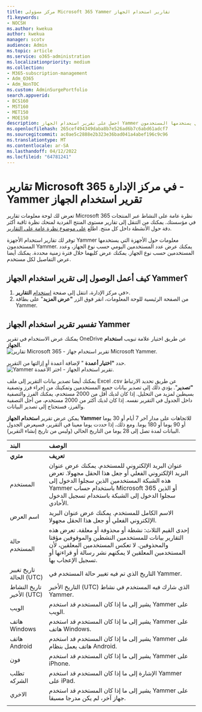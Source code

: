 ```yaml
---
title: مركز مسؤولي Microsoft 365 Yammer تقارير استخدام الجهاز
f1.keywords:
- NOCSH
ms.author: kwekua
author: kwekua
manager: scotv
audience: Admin
ms.topic: article
ms.service: o365-administration
ms.localizationpriority: medium
ms.collection:
- M365-subscription-management
- Adm_O365
- Adm_NonTOC
ms.custom: AdminSurgePortfolio
search.appverid:
- BCS160
- MST160
- MET150
- MOE150
description: احصل على تقرير استخدام الجهاز Yammer لمعرفة الأجهزة التي يستخدمها المستخدمون Yammer.
ms.openlocfilehash: 265cef494349daba8b7e526ad6b7c6abd61adcf7
ms.sourcegitcommit: ac0ae5c2888e2b323e36bad041a4abef196c9c96
ms.translationtype: MT
ms.contentlocale: ar-SA
ms.lasthandoff: 04/12/2022
ms.locfileid: "64781241"
---
```

# <a name="microsoft-365-reports-in-the-admin-center---yammer-device-usage-report"></a>تقارير Microsoft 365 في مركز الإدارة - Yammer تقرير استخدام الجهاز

تعرض لك لوحة معلومات تقارير Microsoft 365 نظرة عامة على النشاط عبر المنتجات في مؤسستك. يمكنك من التنقل إلى تقارير مستوى المنتج الفردية لمنحك نظرة ثاقبة أكثر دقة حول الأنشطة داخل كل منتج. اطلع [على موضوع نظرة عامة على التقارير](activity-reports.md).
  
توفر لك تقارير استخدام الأجهزة Yammer معلومات حول الأجهزة التي يستخدمها المستخدمون Yammer. يمكنك عرض عدد المستخدمين اليومي حسب نوع الجهاز، وعدد المستخدمين حسب نوع الجهاز. يمكنك عرض كليهما خلال فترة زمنية محددة. يمكنك أيضا عرض التفاصيل لكل مستخدم.
 
## <a name="how-do-i-get-to-the-yammer-device-usage-report"></a>كيف أعمل الوصول إلى تقرير استخدام الجهاز Yammer؟

1. في مركز الإدارة، انتقل إلى صفحة <a href="https://go.microsoft.com/fwlink/p/?linkid=2074756" target="_blank">استخدام</a> **التقارير**\>. 
2. من الصفحة الرئيسية للوحة المعلومات، انقر فوق الزر **"عرض المزيد**" على بطاقة Yammer.
  
## <a name="interpret-the-yammer-device-usage-report"></a>تفسير تقرير استخدام الجهاز Yammer

يمكنك عرض الاستخدام في تقرير OneDrive عن طريق اختيار علامة تبويب **استخدام الجهاز**.<br/>![تقارير Microsoft 365 - تقرير استخدام جهاز Microsoft Yammer.](../../media/e21af4c0-0ad2-4485-8ab1-2f82d7dfa90e.png)

حدد **"اختيار أعمدة** " لإضافة أعمدة أو إزالتها من التقرير.  <br/> ![Yammer تقرير استخدام الجهاز - اختر الأعمدة.](../../media/fc1fc8db-e197-4878-85c7-7ba0d67b9379.png)

يمكنك أيضا تصدير بيانات التقرير إلى ملف Excel .csv عن طريق تحديد الارتباط **"تصدير**". يؤدي ذلك إلى تصدير بيانات جميع المستخدمين وتمكينك من إجراء فرز وتصفية بسيطين لمزيد من التحليل. إذا كان لديك أقل من 2000 مستخدم، يمكنك الفرز والتصفية داخل الجدول في التقرير نفسه. إذا كان لديك أكثر من 2000 مستخدم، من أجل التصفية والفرز، فستحتاج إلى تصدير البيانات. 

يمكن عرض تقرير **استخدام الجهاز Yammer** للاتجاهات على مدار آخر 7 أيام أو 30 يوما أو 90 يوما أو 180 يوما. ومع ذلك، إذا حددت يوما معينا في التقرير، فسيعرض الجدول البيانات لمدة تصل إلى 28 يوما من التاريخ الحالي (وليس من تاريخ إنشاء التقرير).
  
|البند|الوصف|
|:-----|:-----|
|**متري**|**تعريف**|
|المستخدم  <br/> |عنوان البريد الإلكتروني للمستخدم. يمكنك عرض عنوان البريد الإلكتروني الفعلي أو جعل هذا الحقل مجهولا. تعرض هذه الشبكة المستخدمين الذين سجلوا الدخول إلى Yammer باستخدام حساب Microsoft 365 أو الذين سجلوا الدخول إلى الشبكة باستخدام تسجيل الدخول الأحادي. <br/> |
|اسم العرض  <br/> |الاسم الكامل للمستخدم. يمكنك عرض عنوان البريد الإلكتروني الفعلي أو جعل هذا الحقل مجهولا.  <br/> |
|حالة المستخدم  <br/> |إحدى القيم الثلاث: نشطة أو محذوفة أو معلقة. تعرض هذه التقارير بيانات للمستخدمين النشطين والموقوفين مؤقتا والمحذوفين. لا تعكس المستخدمين المعلقين، لأن المستخدمين المعلقين لا يمكنهم نشر رسالة أو قراءتها أو تسجيل الإعجاب بها.   <br/> |
|تاريخ تغيير الحالة (UTC)  <br/> |التاريخ الذي تم فيه تغيير حالة المستخدم في Yammer.  <br/> |
|تاريخ النشاط الأخير (UTC)  <br/> |التاريخ الأخير (UTC) الذي شارك فيه المستخدم في نشاط Yammer.  <br/> |
|الويب  <br/> |يشير إلى ما إذا كان المستخدم قد استخدم Yammer على الويب.  <br/> |
|هاتف Windows  <br/> | يشير إلى ما إذا كان المستخدم قد استخدم Yammer على هاتف Windows.  <br/> |
|هاتف Android  <br/> |يشير إلى ما إذا كان المستخدم قد استخدم Yammer على هاتف يعمل بنظام Android. <br/>|
|فون <br/> | يشير إلى ما إذا كان المستخدم قد استخدم Yammer على iPhone.  <br/> |
|تطلب الشركه  <br/> |الإشارة إلى ما إذا كان المستخدم قد استخدم Yammer على iPad. <br/>|
|الاخري  <br/> |يشير إلى ما إذا كان المستخدم قد استخدم Yammer على جهاز آخر، لم يكن مدرجا مسبقا. <br/>|
|||